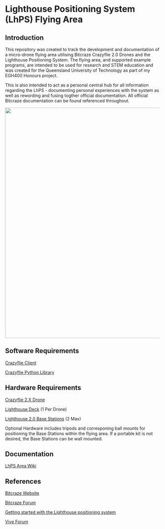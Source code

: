 # Lighthouse Positioning System (LhPS) Flying Area
## Introduction
This repository was created to track the development and documentation of a micro-drone flying area utilising Bitcraze Crazyflie 2.0 Drones and the Lighthouse Positioning System. The flying area, and supported example programs, are intended to be used for research and STEM education and was created for the Queensland University of Technology as part of my EGH400 Honours project.

This is also intended to act as a personal central hub for all information regarding the LhPS - documenting personal experiences with the system as well as rewording and fusing togther official documentation. All official Bitcraze documentation can be found referenced throughout.

<img src="https://github.com/stebucur/crazyflie-lhps/blob/main/docs/images/Readme/areaEquipment.jpg" width="750">

## Software Requirements
[Crazyflie Client](https://github.com/bitcraze/crazyflie-clients-python)

[Crazyflie Python Library](https://github.com/bitcraze/crazyflie-lib-python)

## Hardware Requirements
[Crazyflie 2.X Drone](https://www.bitcraze.io/products/crazyflie-2-1/)

[Lighthouse Deck](https://www.bitcraze.io/products/lighthouse-positioning-deck/) (1 Per Drone)

[Lighthouse 2.0 Base Stations](https://www.vive.com/au/accessory/base-station2/) (2 Max)

Optional Hardware includes tripods and corresponing ball mounts for positioning the Base Stations within the flying area. If a portable kit is not desired, the Base Stations can be wall mounted.

## Documentation

[LhPS Area Wiki](https://github.com/stebucur/crazyflie-lhps/wiki)

## References
[Bitcraze Website](https://www.bitcraze.io/)

[Bitcraze Forum](https://forum.bitcraze.io/) 

[Getting started with the Lighthouse positioning system](https://www.youtube.com/watch?v=DCEHht72B08)

[Vive Forum](https://forum.vive.com/)
